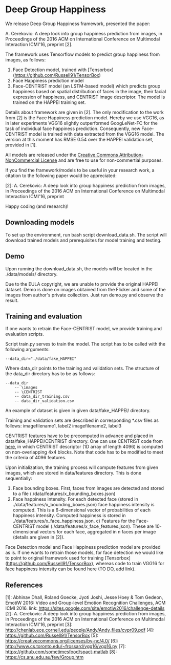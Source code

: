 Deep Group Happiness
===============================

We release Deep Group Happiness framework, presented the paper: 

A. Cerekovic: A deep look into group happiness prediction from images, in Proceedings of the 2016 ACM on International Conference on Multimodal Interaction ICMI'16, preprint [2]. 

The framework uses Tensorflow models to predict group happiness from images, as follows:

1. Face Detection model, trained with [Tensorbox] (https://github.com/Russell91/TensorBox)  
2. Face Happiness prediction model
3. Face-CENTRIST model (an LSTM-based model) which predicts group happiness based on spatial distribution of faces in the image, their facial expression of happiness, and CENTRIST image descriptor. The model is trained on the HAPPEI training set.

Details about framework are given in [2]. The only modification to the work from [2] is the Face Happiness prediction model. Hereby we use VGG16, as in later experiments VGG16 slightly outperformed GoogLeNet-FC for the task of individual face happiness prediction. Consequently, new Face-CENTRIST model is trained with data extracted from the VGG16 model. The version at this moment has RMSE 0.54 over the HAPPEI validation set, provided in [1].

All models are released under the [Creative Commons Attribution-NonCommercial License](https://creativecommons.org/licenses/by-nc/4.0/) and are free to use for non-commertial purposes. 

If you find the framework/models to be useful in your research work, a citation to the following paper would be appreciated:

[2]: A. Cerekovic: A deep look into group happiness prediction from images, in Proceedings of the 2016 ACM on International Conference on Multimodal Interaction ICMI'16, preprint

Happy coding (and research)!


Downloading models 
------------------
To set up the environment, run bash script download_data.sh. The script will download trained models and prerequisites for model training and testing.

Demo
----

Upon running the download_data.sh, the models will be located in the ./data/models/ directory. 

Due to the EULA copyright, we are unable to provide the original HAPPEI dataset. Demo is done on images obtained from the Flicker and some of the images from author's private collection. Just run demo.py and observe the result.

Training and evaluation
-----------------------
 
If one wants to retrain the Face-CENTRIST model, we provide training and evaluation scripts. 

Script train.py serves to train the model. The script has to be called with the following arguments:

```
--data_dir="./data/fake_HAPPEI"
```

Where data_dir points to the training and validation sets. The structure of the data_dir directory has to be as follows:

```
--data_dir
    -- \images
    -- \CENTRIST
    -- data_dir_training.csv
    -- data_dir_validation.csv
```

An example of dataset is given in given data/fake_HAPPEI/ directory.

Training and validation sets are described in corresponding *.csv files as follows:
imagefilename1, label2
imagefilename2, label3


CENTRIST features have to be precomputed in advance and placed in data/fake_HAPPEI/CENTRIST directory. One can use CENTRIST code from [here](https://github.com/sometimesfood/spact-matlab), in which CENTRIST descriptor (1D array of length 4096) is computed on non-overlapping 4x4 blocks. Note that code has to be modified to meet the criteria of 4096 features.

Upon initialization, the training process will compute features from given images, which are stored in data/features directory. This is done sequentially:

1) Face bounding boxes. First, faces from images are detected and stored to a file (./data/features/x_bounding_boxes.json)
2) Face happiness intensity. For each detected face (stored in ./data/features/x_bounding_boxes.json) face happiness intensity is computed. This is a 6-dimensional vector of probabilities of each happiness intensity. Computed happiness is stored in ./data/features/x_face_happiness.json.
c) Features for the Face-CENTRIST model (./data/features/x_face_features.json). These are 10-dimensional vectors for each face, aggregated in n faces per image (details are given in [2]).

Face Detection model and Face Happiness prediction model are provided as is. If one wants to retrain those models, for face detection we would like to point to original framework used for training  [Tensorbox] (https://github.com/Russell91/TensorBox), whereas code to train VGG16 for face happiness intensity can be found here (TO DO, add link). 


References
----------

  [1]: Abhinav Dhall, Roland Goecke, Jyoti Joshi, Jesse Hoey & Tom Gedeon, EmotiW 2016: Video and Group-level Emotion Recognition Challenges, ACM ICMI 2016. link: https://sites.google.com/site/emotiw2016/challenge-details
  [2]: A. Cerekovic: A deep look into group happiness prediction from images, in Proceedings of the 2016 ACM on International Conference on Multimodal Interaction ICMI'16, preprint
  [3]: http://chenlab.ece.cornell.edu/people/Andy/Andy_files/cvpr09.pdf
  [4]: https://github.com/Russell91/TensorBox
  [5]: https://creativecommons.org/licenses/by-nc/4.0/
  [6]: http://www.cs.toronto.edu/~frossard/vgg16/vgg16.py
  [7]: https://github.com/sometimesfood/spact-matlab
  [8]: https://cs.anu.edu.au/few/Group.htm
